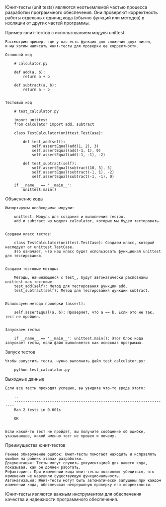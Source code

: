 Юнит-тесты (unit tests) являются неотъемлемой частью процесса разработки программного обеспечения.
Они проверяют корректность работы отдельных единиц кода (обычно функций или методов) в изоляции от других частей программы.


Пример юнит-тестов с использованием модуля unittest

    Рассмотрим пример, где у нас есть функция для сложения двух чисел,
    и мы хотим написать юнит-тесты для проверки ее корректности.

    Основной код

        # calculator.py

        def add(a, b):
            return a + b

        def subtract(a, b):
            return a - b


    Тестовый код

        # test_calculator.py

        import unittest
        from calculator import add, subtract

        class TestCalculator(unittest.TestCase):

            def test_add(self):
                self.assertEqual(add(1, 2), 3)
                self.assertEqual(add(-1, 1), 0)
                self.assertEqual(add(-1, -1), -2)

            def test_subtract(self):
                self.assertEqual(subtract(10, 5), 5)
                self.assertEqual(subtract(-1, 1), -2)
                self.assertEqual(subtract(-1, -1), 0)

        if __name__ == '__main__':
            unittest.main()


Объяснение кода

    Импортируем необходимые модули:

        unittest: Модуль для создания и выполнения тестов.
        add и subtract из модуля calculator, которые мы будем тестировать.


    Создаем класс тестов:

        class TestCalculator(unittest.TestCase): Создаем класс, который наследует от unittest.TestCase.
        Это означает, что наш класс будет использовать функционал unittest для тестирования.


    Создаем тестовые методы:

        Методы, начинающиеся с test_, будут автоматически распознаны unittest как тестовые.
        test_add(self): Метод для тестирования функции add.
        test_subtract(self): Метод для тестирования функции subtract.


    Используем методы проверки (assert):

        self.assertEqual(a, b): Проверяет, что a == b. Если это не так, тест не пройден.


    Запускаем тесты:

        if __name__ == '__main__': unittest.main(): Этот блок кода запускает тесты, если файл выполняется как основная программа.


Запуск тестов

    Чтобы запустить тесты, нужно выполнить файл test_calculator.py:

        python test_calculator.py


Выходные данные

    Если все тесты проходят успешно, вы увидите что-то вроде этого:
        
        ..
        ----------------------------------------------------------------------
        Ran 2 tests in 0.001s
        
        OK


    Если какой-то тест не пройдет, вы получите сообщение об ошибке, указывающее, какой именно тест не прошел и почему.


Преимущества юнит-тестов

    Раннее обнаружение ошибок: Юнит-тесты помогают находить и исправлять ошибки на ранних этапах разработки.
    Документация: Тесты могут служить документацией для вашего кода, показывая, как он должен работать.
    Рефакторинг: При изменении кода юнит-тесты позволяют убедиться, что изменения не нарушили существующую функциональность.
    Автоматизация: Юнит-тесты могут быть автоматически запущены при каждом изменении кода, обеспечивая непрерывную проверку его корректности.


Юнит-тесты являются важным инструментом для обеспечения качества и надежности программного обеспечения.

